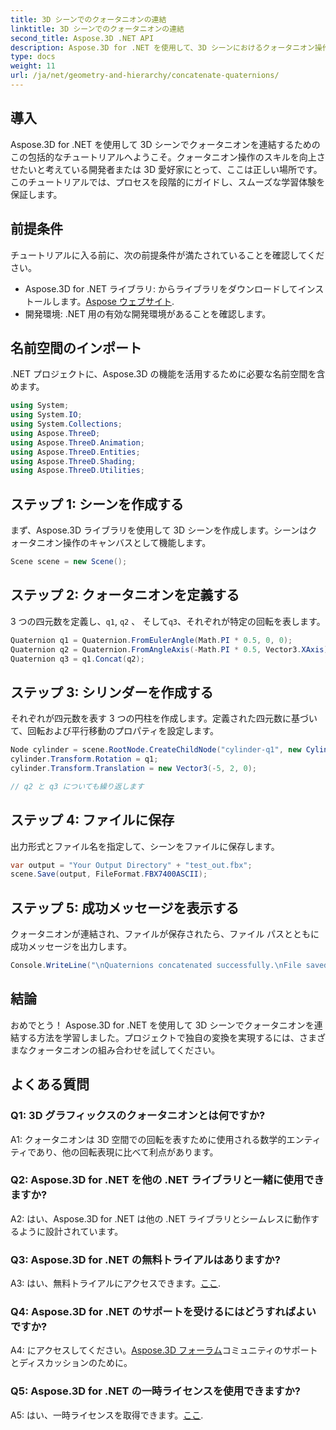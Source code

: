 ```yaml
---
title: 3D シーンでのクォータニオンの連結
linktitle: 3D シーンでのクォータニオンの連結
second_title: Aspose.3D .NET API
description: Aspose.3D for .NET を使用して、3D シーンにおけるクォータニオン操作の威力を体験してください。没入型変換のために四元数を段階的に連結する方法を学びます。
type: docs
weight: 11
url: /ja/net/geometry-and-hierarchy/concatenate-quaternions/
---
```

## 導入

Aspose.3D for .NET を使用して 3D シーンでクォータニオンを連結するためのこの包括的なチュートリアルへようこそ。クォータニオン操作のスキルを向上させたいと考えている開発者または 3D 愛好家にとって、ここは正しい場所です。このチュートリアルでは、プロセスを段階的にガイドし、スムーズな学習体験を保証します。

## 前提条件

チュートリアルに入る前に、次の前提条件が満たされていることを確認してください。

-  Aspose.3D for .NET ライブラリ: からライブラリをダウンロードしてインストールします。[Aspose ウェブサイト](https://releases.aspose.com/3d/net/).
- 開発環境: .NET 用の有効な開発環境があることを確認します。

## 名前空間のインポート

.NET プロジェクトに、Aspose.3D の機能を活用するために必要な名前空間を含めます。

```csharp
using System;
using System.IO;
using System.Collections;
using Aspose.ThreeD;
using Aspose.ThreeD.Animation;
using Aspose.ThreeD.Entities;
using Aspose.ThreeD.Shading;
using Aspose.ThreeD.Utilities;
```

## ステップ 1: シーンを作成する

まず、Aspose.3D ライブラリを使用して 3D シーンを作成します。シーンはクォータニオン操作のキャンバスとして機能します。

```csharp
Scene scene = new Scene();
```

## ステップ 2: クォータニオンを定義する

 3 つの四元数を定義し、`q1`, `q2` 、 そして`q3`、それぞれが特定の回転を表します。

```csharp
Quaternion q1 = Quaternion.FromEulerAngle(Math.PI * 0.5, 0, 0);
Quaternion q2 = Quaternion.FromAngleAxis(-Math.PI * 0.5, Vector3.XAxis);
Quaternion q3 = q1.Concat(q2);
```

## ステップ 3: シリンダーを作成する

それぞれが四元数を表す 3 つの円柱を作成します。定義された四元数に基づいて、回転および平行移動のプロパティを設定します。

```csharp
Node cylinder = scene.RootNode.CreateChildNode("cylinder-q1", new Cylinder(0.1, 1, 2));
cylinder.Transform.Rotation = q1;
cylinder.Transform.Translation = new Vector3(-5, 2, 0);

// q2 と q3 についても繰り返します
```

## ステップ 4: ファイルに保存

出力形式とファイル名を指定して、シーンをファイルに保存します。

```csharp
var output = "Your Output Directory" + "test_out.fbx";
scene.Save(output, FileFormat.FBX7400ASCII);
```

## ステップ 5: 成功メッセージを表示する

クォータニオンが連結され、ファイルが保存されたら、ファイル パスとともに成功メッセージを出力します。

```csharp
Console.WriteLine("\nQuaternions concatenated successfully.\nFile saved at " + output);
```

## 結論

おめでとう！ Aspose.3D for .NET を使用して 3D シーンでクォータニオンを連結する方法を学習しました。プロジェクトで独自の変換を実現するには、さまざまなクォータニオンの組み合わせを試してください。

## よくある質問

### Q1: 3D グラフィックスのクォータニオンとは何ですか?

A1: クォータニオンは 3D 空間での回転を表すために使用される数学的エンティティであり、他の回転表現に比べて利点があります。

### Q2: Aspose.3D for .NET を他の .NET ライブラリと一緒に使用できますか?

A2: はい、Aspose.3D for .NET は他の .NET ライブラリとシームレスに動作するように設計されています。

### Q3: Aspose.3D for .NET の無料トライアルはありますか?

 A3: はい、無料トライアルにアクセスできます。[ここ](https://releases.aspose.com/).

### Q4: Aspose.3D for .NET のサポートを受けるにはどうすればよいですか?

 A4: にアクセスしてください。[Aspose.3D フォーラム](https://forum.aspose.com/c/3d/18)コミュニティのサポートとディスカッションのために。

### Q5: Aspose.3D for .NET の一時ライセンスを使用できますか?

 A5: はい、一時ライセンスを取得できます。[ここ](https://purchase.aspose.com/temporary-license/).